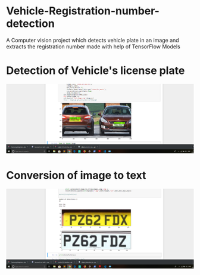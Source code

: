 # Vehicle-Registration-number-detection
A Computer vision project which detects vehicle plate in an image and extracts the registration number made with help of TensorFlow Models


# Detection of Vehicle's license plate
![](images/detection.png)

# Conversion of image to text
![](images/conversiontotext.png)
